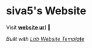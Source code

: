 
# siva5's Website

Visit **[website url](#)** 🚀

_Built with [Lab Website Template](https://greene-lab.gitbook.io/lab-website-template-docs)_
